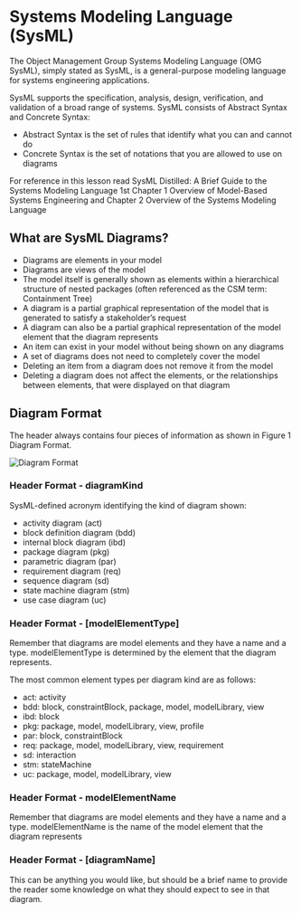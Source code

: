 # Systems Modeling Language (SysML)

The Object Management Group Systems Modeling Language (OMG SysML), simply stated as SysML, is a general-purpose modeling language for systems engineering applications.

SysML supports the specification, analysis, design, verification, and validation of a broad range of systems. SysML consists of Abstract Syntax and Concrete Syntax:
- Abstract Syntax is the set of rules that identify what you can and cannot do
- Concrete Syntax is the set of notations that you are allowed to use on diagrams

For reference in this lesson read SysML Distilled: A Brief Guide to the Systems Modeling Language 1st Chapter 1 Overview of Model-Based Systems Engineering and Chapter 2 Overview of the Systems Modeling Language

## What are SysML Diagrams?

- Diagrams are elements in your model
- Diagrams are views of the model
- The model itself is generally shown as elements within a hierarchical structure of nested packages (often referenced as the CSM term: Containment Tree)
- A diagram is a partial graphical representation of the model that is generated to satisfy a stakeholder’s request
- A diagram can also be a partial graphical representation of the model element that the diagram represents
- An item can exist in your model without being shown on any diagrams
- A set of diagrams does not need to completely cover the model
- Deleting an item from a diagram does not remove it from the model
- Deleting a diagram does not affect the elements, or the relationships between elements, that were displayed on that diagram

## Diagram Format

The header always contains four pieces of information as shown in Figure 1 Diagram Format.

![Diagram Format](https://github.com/kentmichae/AWS-Architecture-Model-Repository/blob/main/SysML%20Lessons/SVGs/Diagrams%20Format.svg)


### Header Format - diagramKind

SysML-defined acronym identifying the kind of diagram shown:
- activity diagram (act)
- block definition diagram (bdd)
- internal block diagram (ibd)
- package diagram (pkg)
- parametric diagram (par)
- requirement diagram (req)
- sequence diagram (sd)
- state machine diagram (stm)
- use case diagram (uc)

### Header Format - [modelElementType]

Remember that diagrams are model elements and they have a name and a type.
modelElementType is determined by the element that the diagram represents.

The most common element types per diagram kind are as follows:
- act: activity
- bdd: block, constraintBlock, package, model, modelLibrary, view
- ibd: block
- pkg: package, model, modelLibrary, view, profile
- par: block, constraintBlock
- req: package, model, modelLibrary, view, requirement
- sd: interaction
- stm: stateMachine
- uc: package, model, modelLibrary, view
### Header Format - modelElementName

Remember that diagrams are model elements and they have a name and a type. modelElementName is the name of the model element that the diagram represents

### Header Format - [diagramName]

This can be anything you would like, but should be a brief name to provide the reader some knowledge on what they should expect to see in that diagram.
